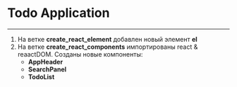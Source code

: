 # Todo Application
-----
1. На ветке **create_react_element** добавлен новый элемент **el**
2. На ветке **create_react_components** импортированы react & reaactDOM. Cозданы новые компоненты:
    + **AppHeader**
    + **SearchPanel**
    + **TodoList**